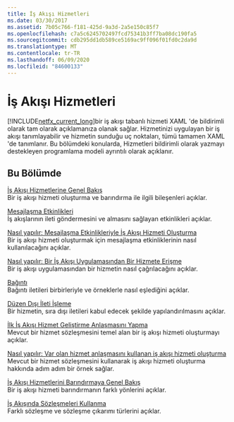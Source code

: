 ```yaml
---
title: İş Akışı Hizmetleri
ms.date: 03/30/2017
ms.assetid: 7b05c766-f181-425d-9a3d-2a5e150c85f7
ms.openlocfilehash: c7a5c6245702497fcd75341b3ff7ba08dc190fa5
ms.sourcegitcommit: cdb295dd1db589ce5169ac9ff096f01fd0c2da9d
ms.translationtype: MT
ms.contentlocale: tr-TR
ms.lasthandoff: 06/09/2020
ms.locfileid: "84600133"
---
```

# <a name="workflow-services"></a>İş Akışı Hizmetleri
[!INCLUDE[netfx_current_long](../../../../includes/netfx-current-long-md.md)]bir iş akışı tabanlı hizmeti XAML 'de bildirimli olarak tam olarak açıklamanıza olanak sağlar. Hizmetinizi uygulayan bir iş akışı tanımlayabilir ve hizmetin sunduğu uç noktaları, tümü tamamen XAML 'de tanımlanır. Bu bölümdeki konularda, Hizmetleri bildirimli olarak yazmayı destekleyen programlama modeli ayrıntılı olarak açıklanır.  
  
## <a name="in-this-section"></a>Bu Bölümde  
 [İş Akışı Hizmetlerine Genel Bakış](workflow-services-overview.md)  
 Bir iş akışı hizmeti oluşturma ve barındırma ile ilgili bileşenleri açıklar.  
  
 [Mesajlaşma Etkinlikleri](messaging-activities.md)  
 İş akışlarının ileti göndermesini ve almasını sağlayan etkinlikleri açıklar.  
  
 [Nasıl yapılır: Mesajlaşma Etkinlikleriyle İş Akışı Hizmeti Oluşturma](how-to-create-a-workflow-service-with-messaging-activities.md)  
 Bir iş akışı hizmeti oluşturmak için mesajlaşma etkinliklerinin nasıl kullanılacağını açıklar.  
  
 [Nasıl yapılır: Bir İş Akışı Uygulamasından Bir Hizmete Erişme](how-to-access-a-service-from-a-workflow-application.md)  
 Bir iş akışı uygulamasından bir hizmetin nasıl çağrılacağını açıklar.  
  
 [Bağıntı](correlation.md)  
 Bağıntı iletileri birbirleriyle ve örneklerle nasıl eşlediğini açıklar.  
  
 [Düzen Dışı İleti İşleme](out-of-order-message-processing.md)  
 Bir hizmetin, sıra dışı iletileri kabul edecek şekilde yapılandırılmasını açıklar.  
  
 [İlk İş Akışı Hizmet Geliştirme Anlaşmasını Yapma](../../windows-workflow-foundation/contract-first-workflow-service-development.md)  
 Mevcut bir hizmet sözleşmesini temel alan bir iş akışı hizmeti oluşturmayı açıklar.  
  
 [Nasıl yapılır: Var olan hizmet anlaşmasını kullanan iş akışı hizmeti oluşturma](../../windows-workflow-foundation/how-to-create-a-workflow-service-that-consumes-an-existing-service-contract.md)  
 Mevcut bir hizmet sözleşmesini kullanarak iş akışı hizmeti oluşturma hakkında adım adım bir örnek sağlar.  
  
 [İş Akışı Hizmetlerini Barındırmaya Genel Bakış](hosting-workflow-services-overview.md)  
 Bir iş akışı hizmeti barındırmanın farklı yönlerini açıklar.  
  
 [İş Akışında Sözleşmeleri Kullanma](using-contracts-in-workflow.md)  
 Farklı sözleşme ve sözleşme çıkarımı türlerini açıklar.
